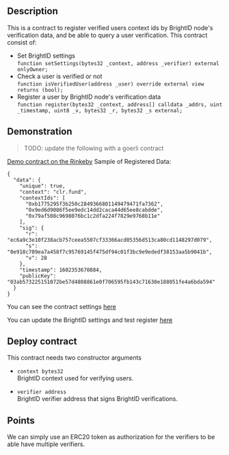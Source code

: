 ## Description

This is a contract to register verified users context ids by BrightID node's verification data, and be able to query a user verification.
This contract consist of:

- Set BrightID settings <br />`function setSettings(bytes32 _context, address _verifier) external onlyOwner;`
- Check a user is verified or not <br />`function isVerifiedUser(address _user) override external view returns (bool);`
- Register a user by BrightID node's verification data <br />`function register(bytes32 _context, address[] calldata _addrs, uint _timestamp, uint8 _v, bytes32 _r, bytes32 _s external;`

## Demonstration

> TODO: update the following with a goerli contract

[Demo contract on the Rinkeby](https://rinkeby.etherscan.io/address/0xf99e2173db1f341a947ce9bd7779af2245309f91)
Sample of Registered Data:

```
{
  "data": {
    "unique": true,
    "context": "clr.fund",
    "contextIds": [
      "0xb1775295f3b250c2849366801149479471fa7362",
      "0x9ed6d9086f5ee9edc14dd2caca44d65ee8cabdde",
      "0x79af508c9698076bc1c2dfa224f7829e9768b11e"
    ],
    "sig": {
      "r": "ec6a9c3e10f238acb757ceea5507cf33366acd05356d513ca80cd1148297d079",
      "s": "0e918c709ea7a458f7c95769145f475df94c01f3bc9e9ededf38153aa5b9041b",
      "v": 28
    },
    "timestamp": 1602353670884,
    "publicKey": "03ab573225151072be57d4808861e0f706595fb143c71630e188051fe4a6bda594"
  }
}
```

You can see the contract settings [here](https://rinkeby.etherscan.io/address/0xf99e2173db1f341a947ce9bd7779af2245309f91#readContract)

You can update the BrightID settings and test register [here](https://rinkeby.etherscan.io/address/0xf99e2173db1f341a947ce9bd7779af2245309f91#writeContract)

## Deploy contract

This contract needs two constructor arguments

- `context bytes32` <br /> BrightID context used for verifying users.

- `verifier address` <br /> BrightID verifier address that signs BrightID verifications.

## Points

We can simply use an ERC20 token as authorization for the verifiers to be able have multiple verifiers.
